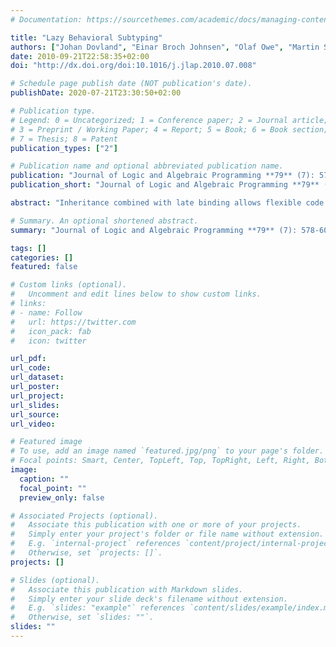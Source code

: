 ```yaml
---
# Documentation: https://sourcethemes.com/academic/docs/managing-content/

title: "Lazy Behavioral Subtyping"
authors: ["Johan Dovland", "Einar Broch Johnsen", "Olaf Owe", "Martin Steffen"]
date: 2010-09-21T22:58:35+02:00
doi: "http://dx.doi.org/doi:10.1016/j.jlap.2010.07.008"

# Schedule page publish date (NOT publication's date).
publishDate: 2020-07-21T23:30:50+02:00

# Publication type.
# Legend: 0 = Uncategorized; 1 = Conference paper; 2 = Journal article;
# 3 = Preprint / Working Paper; 4 = Report; 5 = Book; 6 = Book section;
# 7 = Thesis; 8 = Patent
publication_types: ["2"]

# Publication name and optional abbreviated publication name.
publication: "Journal of Logic and Algebraic Programming **79** (7): 578-607, Oct. 2010. © Elsevier. "
publication_short: "Journal of Logic and Algebraic Programming **79** (7): 578-607, 2010"

abstract: "Inheritance combined with late binding allows flexible code reuse but complicates formal reasoning significantly, as a method call’s receiver class is not statically known. This is especially true when programs are incrementally developed by extending class hierarchies. This paper develops a novel method to reason about late bound method calls. In contrast to traditional behavioral subtyping, reverification of method specifications is avoided without restricting method overriding to fully behavior-preserving redefinition. The approach ensures that when analyzing the methods of a class, it suffices to consider that class and its superclasses. Thus, the full class hierarchy is not needed, and incremental reasoning is supported. We formalize this approach as a calculus which lazily imposes context-dependent subtyping constraints on method definitions. The calculus ensures that all method specifications required by late bound calls remain satisfied when new classes extend a class hierarchy. The calculus does not depend on a specific program logic, but the examples in the paper use a Hoare style proof system. We show soundness of the analysis method. The paper finally demonstrates how lazy behavioral subtyping can be combined with interface specifications to produce an incremental and modular reasoning system for object-oriented class hierarchies."

# Summary. An optional shortened abstract.
summary: "Journal of Logic and Algebraic Programming **79** (7): 578-607, 2010"

tags: []
categories: []
featured: false

# Custom links (optional).
#   Uncomment and edit lines below to show custom links.
# links:
# - name: Follow
#   url: https://twitter.com
#   icon_pack: fab
#   icon: twitter

url_pdf:
url_code:
url_dataset:
url_poster:
url_project:
url_slides:
url_source:
url_video:

# Featured image
# To use, add an image named `featured.jpg/png` to your page's folder. 
# Focal points: Smart, Center, TopLeft, Top, TopRight, Left, Right, BottomLeft, Bottom, BottomRight.
image:
  caption: ""
  focal_point: ""
  preview_only: false

# Associated Projects (optional).
#   Associate this publication with one or more of your projects.
#   Simply enter your project's folder or file name without extension.
#   E.g. `internal-project` references `content/project/internal-project/index.md`.
#   Otherwise, set `projects: []`.
projects: []

# Slides (optional).
#   Associate this publication with Markdown slides.
#   Simply enter your slide deck's filename without extension.
#   E.g. `slides: "example"` references `content/slides/example/index.md`.
#   Otherwise, set `slides: ""`.
slides: ""
---
```

